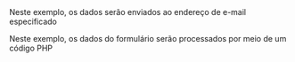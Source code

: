 <form action="mailto:endereco@eletrônico.com.br"></form>
Neste exemplo, os dados serão enviados ao endereço de e-mail especificado

<form action="processa.php"></form>
Neste exemplo, os dados do formulário serão processados por meio de um código PHP
